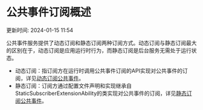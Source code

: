 # 公共事件订阅概述

更新时间: 2024-01-15 11:54

公共事件服务提供了动态订阅和静态订阅两种订阅方式。动态订阅与静态订阅最大的区别在于，动态订阅是应用运行时行为，而静态订阅是后台服务无需处于运行状态。

* 动态订阅：指订阅方在运行时调用公共事件订阅的API实现对公共事件的订阅，详见[动态订阅公共事件](https://developer.harmonyos.com/cn/docs/documentation/doc-guides-V3/common-event-subscription-0000001544583897-V3)。
* 静态订阅：订阅方通过配置文件声明和实现继承自StaticSubscriberExtensionAbility的类实现对公共事件的订阅，详见[静态订阅公共事件](https://developer.harmonyos.com/cn/docs/documentation/doc-guides-V3/common-event-static-subscription-0000001544703825-V3)。

